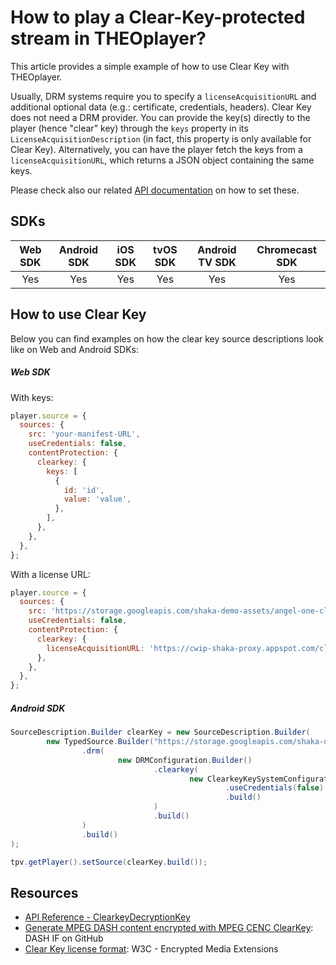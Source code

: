 # How to play a Clear-Key-protected stream in THEOplayer?

This article provides a simple example of how to use Clear Key with THEOplayer.

Usually, DRM systems require you to specify a `licenseAcquisitionURL` and additional optional data (e.g.: certificate, credentials, headers). Clear Key does not need a DRM provider. You can provide the key(s) directly to the player (hence "clear" key) through the `keys` property in its `LicenseAcquisitionDescription` (in fact, this property is only available for Clear Key). Alternatively, you can have the player fetch the keys from a `licenseAcquisitionURL`, which returns a JSON object containing the same keys.

Please check also our related [API documentation](pathname:///theoplayer/v8/api-reference/web/interfaces/SourceDescription.html) on how to set these.

## SDKs

| Web SDK | Android SDK | iOS SDK | tvOS SDK | Android TV SDK | Chromecast SDK |
| :-----: | :---------: | :-----: | :------: | :------------: | :------------: |
|   Yes   |     Yes     |   Yes   |   Yes    |      Yes       |      Yes       |

## How to use Clear Key

Below you can find examples on how the clear key source descriptions look like on Web and Android SDKs:

##### Web SDK

With keys:

```js
player.source = {
  sources: {
    src: 'your-manifest-URL',
    useCredentials: false,
    contentProtection: {
      clearkey: {
        keys: [
          {
            id: 'id',
            value: 'value',
          },
        ],
      },
    },
  },
};
```

With a license URL:

```js
player.source = {
  sources: {
    src: 'https://storage.googleapis.com/shaka-demo-assets/angel-one-clearkey/dash.mpd',
    useCredentials: false,
    contentProtection: {
      clearkey: {
        licenseAcquisitionURL: 'https://cwip-shaka-proxy.appspot.com/clearkey?_u3wDe7erb7v8Lqt8A3QDQ=ABEiM0RVZneImaq7zN3u_w',
      },
    },
  },
};
```

##### Android SDK

```java
SourceDescription.Builder clearKey = new SourceDescription.Builder(
        new TypedSource.Builder("https://storage.googleapis.com/shaka-demo-assets/angel-one-clearkey/dash.mpd")
                .drm(
                        new DRMConfiguration.Builder()
                                .clearkey(
                                        new ClearkeyKeySystemConfiguration.Builder("https://cwip-shaka-proxy.appspot.com/clearkey?_u3wDe7erb7v8Lqt8A3QDQ=ABEiM0RVZneImaq7zN3u_w")
                                                .useCredentials(false)
                                                .build()
                                )
                                .build()
                )
                .build()
);

tpv.getPlayer().setSource(clearKey.build());
```

## Resources

- [API Reference - ClearkeyDecryptionKey](pathname:///theoplayer/v8/api-reference/web/interfaces/ClearkeyDecryptionKey.html)
- [Generate MPEG DASH content encrypted with MPEG CENC ClearKey](https://github.com/Dash-Industry-Forum/dash.js/wiki/Generate-MPEG-DASH-content-encrypted-with-MPEG-CENC-ClearKey): DASH IF on GitHub
- [Clear Key license format](https://w3c.github.io/encrypted-media/#clear-key-license-format): W3C - Encrypted Media Extensions
